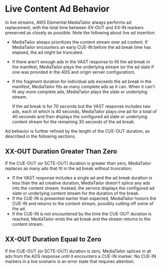 # Live Content Ad Behavior<a name="ad-behavior-live"></a>

In live streams, AWS Elemental MediaTailor always performs ad replacement, with the total time between XX\-OUT and XX\-IN markers preserved as closely as possible\. Note the following about live ad insertion:
+ MediaTailor always prioritizes the content stream over ad content\. If MediaTailor encounters an early CUE\-IN before the ad break time has elapsed, the ad might be truncated\.
+ If there aren't enough ads in the VAST response to fill the ad break in the manifest, MediaTailor plays the underlying stream \(or the ad slate if one was provided in the ADS and origin server configuration\)\.
+ If the fragment duration for individual ads exceeds the ad break in the manifest, MediaTailor fits as many complete ads as it can\. When it can't fit any more complete ads, MediaTailor plays the slate or underlying stream\. 

  If the ad break is for 70 seconds but the VAST response includes two ads, each of which is 40 seconds, MediaTailor plays one ad for a total of 40 seconds and then displays the configured ad slate or underlying content stream for the remaining 30 seconds of the ad break\.

Ad behavior is further refined by the length of the CUE\-OUT duration, as described in the following sections\.

## XX\-OUT Duration Greater Than Zero<a name="greater-0-duration"></a>

If the CUE\-OUT \(or SCTE\-OUT\) duration is greater than zero, MediaTailor replaces as many ads that fit in the ad break without truncation:
+ If the VAST response includes a single ad and the ad break duration is less than the ad creative duration, MediaTailor doesn't splice any ads into the content stream\. Instead, the service displays the configured ad slate or underlying content stream for the duration of the break\.
+ If the CUE\-IN is presented earlier than expected, MediaTailor honors the CUE\-IN and returns to the content stream, possibly cutting off some of the ad\. 
+ If the CUE\-IN is not encountered by the time the CUE\-OUT duration is reached, MediaTailor ends the ad break and the stream returns to the content stream\.

## XX\-OUT Duration Equal to Zero<a name="zero-duration"></a>

If the CUE\-OUT \(or SCTE\-OUT\) duration is zero, MediaTailor splices in all ads from the ADS response until it encounters a CUE\-IN marker\. No CUE\-IN markers in a live scenario is an error state that requires attention\.